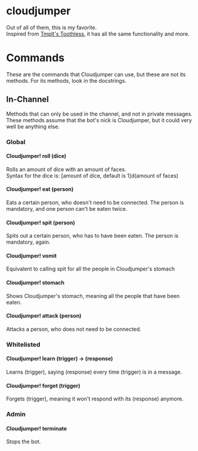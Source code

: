 # cloudjumper  

Out of all of them, this is my favorite.  
Inspired from [Tmplt's Toothless](https://github.com/Tmplt/Toothless), it has all the same functionality and more.  

# Commands  

These are the commands that Cloudjumper can use, but these are not its methods.
For its methods, look in the docstrings.

## In-Channel  

Methods that can only be used in the channel, and not in private messages.
These methods assume that the bot's nick is Cloudjumper, but it could very well be anything else.

### Global  

#### Cloudjumper! roll (dice)  

Rolls an amount of dice with an amount of faces.  
Syntax for the dice is: [amount of dice, default is 1]d(amount of faces)

#### Cloudjumper! eat (person)  

Eats a certain person, who doesn't need to be connected.
The person is mandatory, and one person can't be eaten twice.

#### Cloudjumper! spit (person)

Spits out a certain person, who has to have been eaten.
The person is mandatory, again.

#### Cloudjumper! vomit

Equivalent to calling spit for all the people in Cloudjumper's stomach

#### Cloudjumper! stomach

Shows Cloudjumper's stomach, meaning all the people that have been eaten.

#### Cloudjumper! attack (person)

Attacks a person, who does not need to be connected.

### Whitelisted

#### Cloudjumper! learn (trigger) -> (response)

Learns (trigger), saying (response) every time (trigger) is in a message.

#### Cloudjumper! forget (trigger)

Forgets (trigger), meaning it won't respond with its (response) anymore.

### Admin

#### Cloudjumper! terminate

Stops the bot.